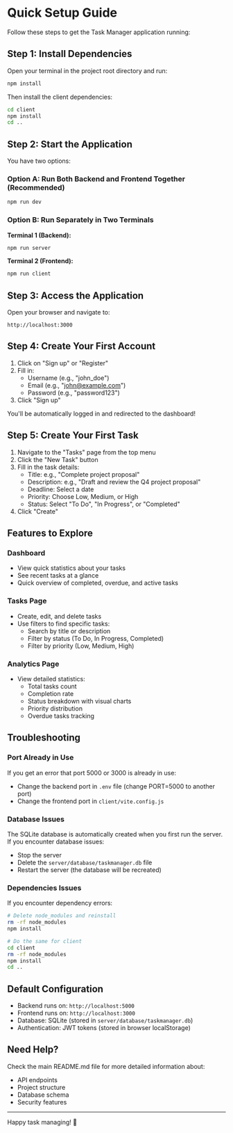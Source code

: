 # Quick Setup Guide

Follow these steps to get the Task Manager application running:

## Step 1: Install Dependencies

Open your terminal in the project root directory and run:

```bash
npm install
```

Then install the client dependencies:

```bash
cd client
npm install
cd ..
```

## Step 2: Start the Application

You have two options:

### Option A: Run Both Backend and Frontend Together (Recommended)
```bash
npm run dev
```

### Option B: Run Separately in Two Terminals

**Terminal 1 (Backend):**
```bash
npm run server
```

**Terminal 2 (Frontend):**
```bash
npm run client
```

## Step 3: Access the Application

Open your browser and navigate to:
```
http://localhost:3000
```

## Step 4: Create Your First Account

1. Click on "Sign up" or "Register"
2. Fill in:
   - Username (e.g., "john_doe")
   - Email (e.g., "john@example.com")
   - Password (e.g., "password123")
3. Click "Sign up"

You'll be automatically logged in and redirected to the dashboard!

## Step 5: Create Your First Task

1. Navigate to the "Tasks" page from the top menu
2. Click the "New Task" button
3. Fill in the task details:
   - Title: e.g., "Complete project proposal"
   - Description: e.g., "Draft and review the Q4 project proposal"
   - Deadline: Select a date
   - Priority: Choose Low, Medium, or High
   - Status: Select "To Do", "In Progress", or "Completed"
4. Click "Create"

## Features to Explore

### Dashboard
- View quick statistics about your tasks
- See recent tasks at a glance
- Quick overview of completed, overdue, and active tasks

### Tasks Page
- Create, edit, and delete tasks
- Use filters to find specific tasks:
  - Search by title or description
  - Filter by status (To Do, In Progress, Completed)
  - Filter by priority (Low, Medium, High)

### Analytics Page
- View detailed statistics:
  - Total tasks count
  - Completion rate
  - Status breakdown with visual charts
  - Priority distribution
  - Overdue tasks tracking

## Troubleshooting

### Port Already in Use
If you get an error that port 5000 or 3000 is already in use:
- Change the backend port in `.env` file (change PORT=5000 to another port)
- Change the frontend port in `client/vite.config.js`

### Database Issues
The SQLite database is automatically created when you first run the server. If you encounter database issues:
- Stop the server
- Delete the `server/database/taskmanager.db` file
- Restart the server (the database will be recreated)

### Dependencies Issues
If you encounter dependency errors:
```bash
# Delete node_modules and reinstall
rm -rf node_modules
npm install

# Do the same for client
cd client
rm -rf node_modules
npm install
cd ..
```

## Default Configuration

- Backend runs on: `http://localhost:5000`
- Frontend runs on: `http://localhost:3000`
- Database: SQLite (stored in `server/database/taskmanager.db`)
- Authentication: JWT tokens (stored in browser localStorage)

## Need Help?

Check the main README.md file for more detailed information about:
- API endpoints
- Project structure
- Database schema
- Security features

---

Happy task managing! 🚀

